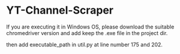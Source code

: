 # YT-Channel-Scraper

If you are executing it in Windows OS, please download the suitable chromedriver version 
and add keep the .exe file in the project dir.

then add executable_path in util.py at line number 175 and 202.
